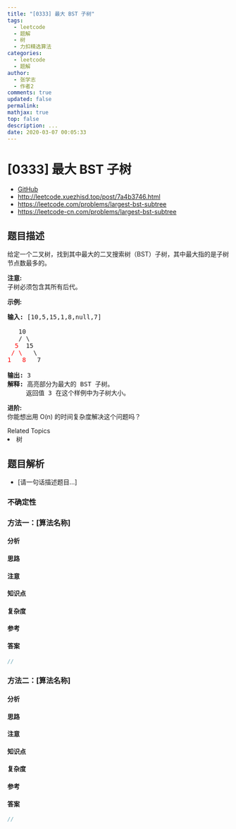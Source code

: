 ```yaml
---
title: "[0333] 最大 BST 子树"
tags:
  - leetcode
  - 题解
  - 树
  - 力扣精选算法
categories:
  - leetcode
  - 题解
author:
  - 张学志
  - 作者2
comments: true
updated: false
permalink:
mathjax: true
top: false
description: ...
date: 2020-03-07 00:05:33
---
```



# [0333] 最大 BST 子树
* [GitHub](https://github.com/algoboy101/LeetCodeCrowdsource/tree/master/_posts/QA/%5B0333%5D%20%E6%9C%80%E5%A4%A7%20BST%20%E5%AD%90%E6%A0%91.md)
* http://leetcode.xuezhisd.top/post/7a4b3746.html
* https://leetcode.com/problems/largest-bst-subtree
* https://leetcode-cn.com/problems/largest-bst-subtree


## 题目描述

<p>给定一个二叉树，找到其中最大的二叉搜索树（BST）子树，其中最大指的是子树节点数最多的。</p>

<p><strong>注意:</strong><br>
子树必须包含其所有后代。</p>

<p><strong>示例:</strong></p>

<pre><strong>输入: </strong>[10,5,15,1,8,null,7]

   10 
   / \ 
<font color="red">  5</font>  15 
<font color="red"> / \</font>   \ 
<font color="red">1   8</font>   7

<strong>输出:</strong> 3
<strong>解释: </strong>高亮部分为最大的 BST 子树。
     返回值 3 在这个样例中为子树大小。
</pre>

<p><strong>进阶:</strong><br>
你能想出用 O(n) 的时间复杂度解决这个问题吗？</p>
<div><div>Related Topics</div><div><li>树</li></div></div>


## 题目解析
* [请一句话描述题目...]

### 不确定性


### 方法一：[算法名称]

#### 分析

#### 思路

#### 注意

#### 知识点

#### 复杂度

#### 参考

#### 答案

```cpp
//
```


### 方法二：[算法名称]

#### 分析

#### 思路

#### 注意

#### 知识点

#### 复杂度

#### 参考

#### 答案

```cpp
//
```


